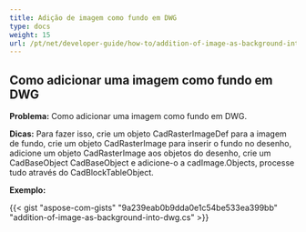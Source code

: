 ```yaml
---
title: Adição de imagem como fundo em DWG
type: docs
weight: 15
url: /pt/net/developer-guide/how-to/addition-of-image-as-background-into-dwg/
---
```


## **Como adicionar uma imagem como fundo em DWG**

**Problema:** Como adicionar uma imagem como fundo em DWG.

**Dicas:** Para fazer isso, crie um objeto CadRasterImageDef para a imagem de fundo, crie um objeto CadRasterImage para inserir o fundo no desenho, adicione um objeto CadRasterImage aos objetos do desenho, crie um CadBaseObject CadBaseObject e adicione-o a cadImage.Objects, processe tudo através do CadBlockTableObject.

**Exemplo:**

{{< gist "aspose-com-gists" "9a239eab0b9dda0e1c54be533ea399bb" "addition-of-image-as-background-into-dwg.cs" >}}
